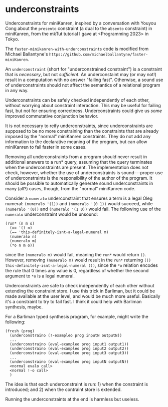 # underconstraints

Underconstraints for miniKanren, inspired by a conversation with
Youyou Cong about the `presento` constraint (a dual to the `absento`
constraint) in miniKanren, from the mkTut tutorial I gave at
<Programming 2023> in Tokyo.

The `faster-minikanren-with-underconstraints` code is modified from
Michael Ballantyne's
`https://github.com/michaelballantyne/faster-miniKanren`.

An `underconstraint` (short for "underconstrained constraint") is a
constraint that is *necessary*, but not *sufficient*.  An
underconstaint may (or may not!) result in a computation with no
answer "failing fast".  Otherwise, a sound use of underconstraints
should not affect the semantics of a relational program in any way.

Underconstraints can be safely checked independently of each other,
without worrying about constraint interaction.  This may be useful for
failing fast, but not for ensuring correctness.  Underconstraints
could give us *some* improved commutative conjunction behavior.

It is not necessary to reify underconstraints, since underconstraints
are supposed to be no more constraining than the constraints that are
already imposed by the "normal" miniKanren constraints.  They do not
add any information to the declarative meaning of the program, but can
allow miniKanren to fail faster in some cases.

Removing all underconstraints from a program should never result in
additional answers to a run* query, assuming that the query terminates
when the underconstraints are present.  The implementation does not
check, however, whether the use of underconstraints is sound---proper
use of underconstraints is the responsibility of the author of the
program.  It should be possible to automatically generate sound
underconstraints in many (all?) cases, though, from the "normal"
miniKanren code.

Consider a `numeralo` underconstraint that ensures a term is a legal
Oleg numeral: `(numeralo '(1))` and `(numeralo '(0 1))` would succeed,
while `(numeralo '(0))` and `(numeralo '(1 0))` would fail.
The following use of the `numeralo` underconstraint would be unsound:

```
(run* (n m o)
  (== '() n)
  (== 'this-definitely-isnt-a-legal-numeral m)
  (numeralo n)
  (numeralo m)
  (*o n m o))
```

since the `(numeralo m)` would fail, meaning the `run*` would
return `()`.  However, removing `(numeralo m)` would result in the
`run*` returning `(() this-definitely-isnt-a-legal-numeral ())`, since
the `*o` relation encodes the rule that 0 times any value is 0,
regardless of whether the second argument to `*o` is a legal numeral.

Underconstraints are safe to check independently of each other without
extending the constraint store.  I use this trick in Barliman, but it
could be made available at the user level, and would be much more
useful.  Basically it's a constraint to try to fail fast.  I think it
could help with Barliman synthesis, maybe.

For a Barliman typed synthesis program, for example, might write the
following:

```
(fresh (prog)
  (underconstraino (!-exampleo prog inputN outputN))
  ...
  (underconstraino (eval-exampleo prog input1 output1))
  (underconstraino (eval-exampleo prog input2 output2))
  (underconstraino (eval-exampleo prog input3 output3))
  ...
  (underconstraino (eval-exampleo prog inputN outputN))
  <normal evalo call>
  <normal !-o call>
  )
```

The idea is that each underconstraint is run: 1) when the constraint
is introduced; and 2) when the contraint store is extended.

Running the underconstraints at the end is harmless but useless.
